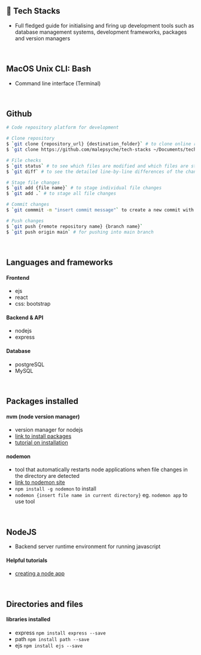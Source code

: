 ## :rocket: Tech Stacks
- Full fledged guide for initialising and firing up development tools such as database management systems, development frameworks, packages and version managers
<br>


## MacOS Unix CLI: Bash
- Command line interface (Terminal)
<br>


## Github
```bash
# Code repository platform for development

# Clone repository
$ `git clone {repository_url} {destination_folder}` # to clone online repository into local file  
$ `git clone https://github.com/malepsyche/tech-stacks ~/Documents/tech-stack` 

# File checks 
$ `git status` # to see which files are modified and which files are staged or unstaged: 
$ `git diff` # to see the detailed line-by-line differences of the changes in each file: 

# Stage file changes
$ `git add {file name}` # to stage individual file changes
$ `git add .` # to stage all file changes

# Commit changes
$ `git commmit -m "insert commit message"` to create a new commit with your staged changes

# Push changes
$ `git push {remote repository name} {branch name}` 
$ `git push origin main` # for pushing into main branch
```
<br>


## Languages and frameworks

#### Frontend
- ejs
- react
- css: bootstrap

#### Backend & API
- nodejs
- express

#### Database
- postgreSQL
- MySQL
<br>


## Packages installed

#### nvm (node version manager)
- version manager for nodejs
- [link to install packages](https://github.com/nvm-sh/nvm)
- [tutorial on installation](https://www.youtube.com/watch?v=ohBFbA0O6hs)

#### nodemon
- tool that automatically restarts node applications when file changes in the directory are detected
- [link to nodemon site](https://www.npmjs.com/package/nodemon`)
- `npm install -g nodemon` to install
- `nodemon {insert file name in current directory}` eg. `nodemon app` to use tool
<br>


## NodeJS
- Backend server runtime environment for running javascript 

#### Helpful tutorials
- [creating a node app](https://www.youtube.com/watch?v=EMwu8F0dCXE&t=1452s)
<br>


## Directories and files

#### libraries installed
- express `npm install express --save`
- path `npm install path --save`
- ejs `npm install ejs --save`
<br>







